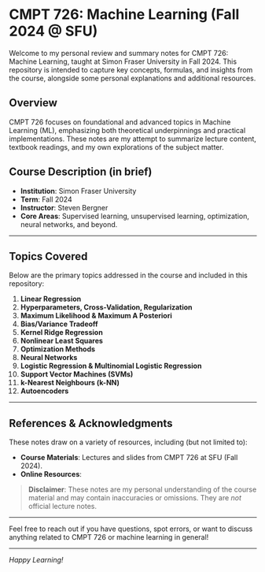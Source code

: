 # CMPT 726: Machine Learning (Fall 2024 @ SFU)
Welcome to my personal review and summary notes for CMPT 726: Machine Learning, taught at Simon Fraser University in Fall 2024. This repository is intended to capture key concepts, formulas, and insights from the course, alongside some personal explanations and additional resources.
## Overview
CMPT 726 focuses on foundational and advanced topics in Machine Learning (ML), emphasizing both theoretical underpinnings and practical implementations. These notes are my attempt to summarize lecture content, textbook readings, and my own explorations of the subject matter.

## Course Description (in brief)
- **Institution**: Simon Fraser University  
- **Term**: Fall 2024  
- **Instructor**: Steven Bergner  
- **Core Areas**: Supervised learning, unsupervised learning, optimization, neural networks, and beyond.

---

## Topics Covered

Below are the primary topics addressed in the course and included in this repository:

1. **Linear Regression**  
2. **Hyperparameters, Cross-Validation, Regularization**  
3. **Maximum Likelihood & Maximum A Posteriori**  
4. **Bias/Variance Tradeoff**  
5. **Kernel Ridge Regression**  
6. **Nonlinear Least Squares**  
7. **Optimization Methods**  
8. **Neural Networks**  
9. **Logistic Regression & Multinomial Logistic Regression**  
10. **Support Vector Machines (SVMs)**  
11. **k-Nearest Neighbours (k-NN)**  
12. **Autoencoders**

---

## References & Acknowledgments

These notes draw on a variety of resources, including (but not limited to):

- **Course Materials**: Lectures and slides from CMPT 726 at SFU (Fall 2024).
- **Online Resources**: 

> **Disclaimer**: These notes are my personal understanding of the course material and may contain inaccuracies or omissions. They are *not* official lecture notes.

---

Feel free to reach out if you have questions, spot errors, or want to discuss anything related to CMPT 726 or machine learning in general!

---

*Happy Learning!*
